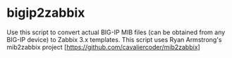 # bigip2zabbix

Use this script to convert actual BIG-IP MIB files (can be obtained from any BIG-IP device) to Zabbix 3.x templates. This script uses Ryan Armstrong's mib2zabbix project [https://github.com/cavaliercoder/mib2zabbix]
